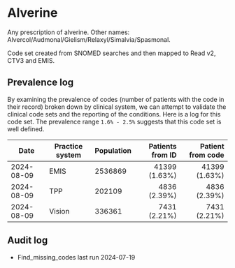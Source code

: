 # Alverine

Any prescription of alverine. Other names: Alvercol/Audmonal/Gielism/Relaxyl/Simalvia/Spasmonal.

Code set created from SNOMED searches and then mapped to Read v2, CTV3 and EMIS.

## Prevalence log

By examining the prevalence of codes (number of patients with the code in their record) broken down by clinical system, we can attempt to validate the clinical code sets and the reporting of the conditions. Here is a log for this code set. The prevalence range `1.6% - 2.5%` suggests that this code set is well defined.

| Date       | Practice system | Population | Patients from ID | Patient from code |
| ---------- | --------------- | ---------- | ---------------: | ----------------: |
| 2024-08-09 | EMIS            | 2536869    |    41399 (1.63%) |     41399 (1.63%) |
| 2024-08-09 | TPP             | 202109     |     4836 (2.39%) |      4836 (2.39%) |
| 2024-08-09 | Vision          | 336361     |     7431 (2.21%) |      7431 (2.21%) |

## Audit log

- Find_missing_codes last run 2024-07-19
